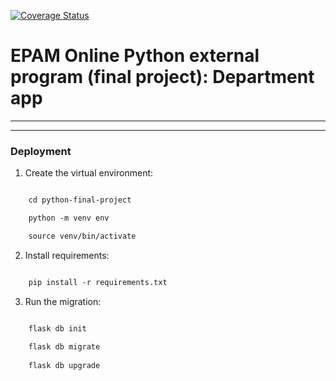 [![Coverage Status](https://coveralls.io/repos/github/Denworc/python-final-project/badge.svg?branch=main)](https://coveralls.io/github/Denworc/python-final-project?branch=main)

# EPAM Online Python external program (final project): Department app
***

***
### Deployment

1. Create the virtual environment: 
```html

    cd python-final-project

    python -m venv env

    source venv/bin/activate

```
2. Install requirements:
```html

    pip install -r requirements.txt

```
3. Run the migration:
```html

    flask db init
    
    flask db migrate
    
    flask db upgrade

```





